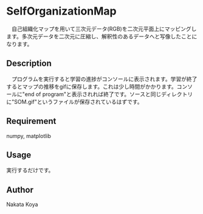 SelfOrganizationMap
====

　自己組織化マップを用いて三次元データ(RGB)を二次元平面上にマッピングします。多次元データを二次元に圧縮し、解釈性のあるデータへと写像したことになります。

## Description
　プログラムを実行すると学習の進捗がコンソールに表示されます。学習が終了するとマップの推移をgifに保存します。これは少し時間がかかります。コンソールに"end of program"と表示されれば終了です。ソースと同じディレクトリに"SOM.gif"というファイルが保存されているはずです。

## Requirement
numpy, matplotlib

## Usage
実行するだけです。

## Author
Nakata Koya
